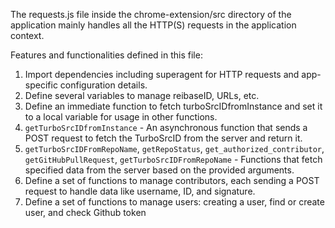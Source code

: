 The requests.js file inside the chrome-extension/src directory of the application mainly handles all the HTTP(S) requests in the application context. 

Features and functionalities defined in this file:
1. Import dependencies including superagent for HTTP requests and app-specific configuration details.
2. Define several variables to manage reibaseID, URLs, etc.
3. Define an immediate function to fetch turboSrcIDfromInstance and set it to a local variable for usage in other functions.
4. `getTurboSrcIDfromInstance` - An asynchronous function that sends a POST request to fetch the TurboSrcID from the server and return it.
5. `getTurboSrcIDFromRepoName`, `getRepoStatus`, `get_authorized_contributor`, `getGitHubPullRequest`, `getTurboSrcIDFromRepoName` - Functions that fetch specified data from the server based on the provided arguments.
6. Define a set of functions to manage contributors, each sending a POST request to handle data like username, ID, and signature. 
7. Define a set of functions to manage users: creating a user, find or create user, and check Github token